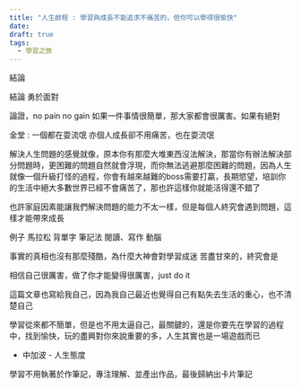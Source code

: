 ```yaml
---
title: "人生啟程 : 學習與成長不能追求不痛苦的，但你可以學得很愉快"
date: 
draft: true
tags:
  - 學習之旅
---
```

結論

結論 勇於面對

論證，no pain no gain 如果一件事情很簡單，那大家都會很厲害。如果有絕對


金堂 : 一個都在耍流氓
亦個人成長卻不用痛苦，也在耍流氓

解決人生問題的感覺就像，原本你有那麼大堆東西沒法解決，那當你有辦法解決部分問題時，更困難的問題自然就會浮現，而你無法逃避那麼困難的問題，因為人生就像一個升級打怪的過程，你會有越來越難的boss需要打贏，長期慾望，培訓你的生活中絕大多數世界已經不會痛苦了，那也許這樣你就能活得還不錯了

也許家庭因素能讓我們解決問題的能力不太一樣，但是每個人終究會遇到問題，這樣才能帶來成長

例子
馬拉松
背單字
筆記法
閱讀、寫作
動腦


事實的真相也沒有那麼殘酷，為什麼大神會對學習成迷
苦盡甘來的，終究會是


相信自己很厲害，做了你才能變得很厲害，just do it


這篇文章也寫給我自己，因為我自己最近也覺得自己有點失去生活的重心，也不清楚自己

學習從來都不簡單，但是也不用太逼自己，最關鍵的，還是你要先在學習的過程中，找到愉快，玩的盡興對你來說重要的多，人生其實也是一場遊戲而已

* 中加波 - 人生態度

學習不用執著於作筆記，專注理解、並產出作品，最後歸納出卡片筆記
